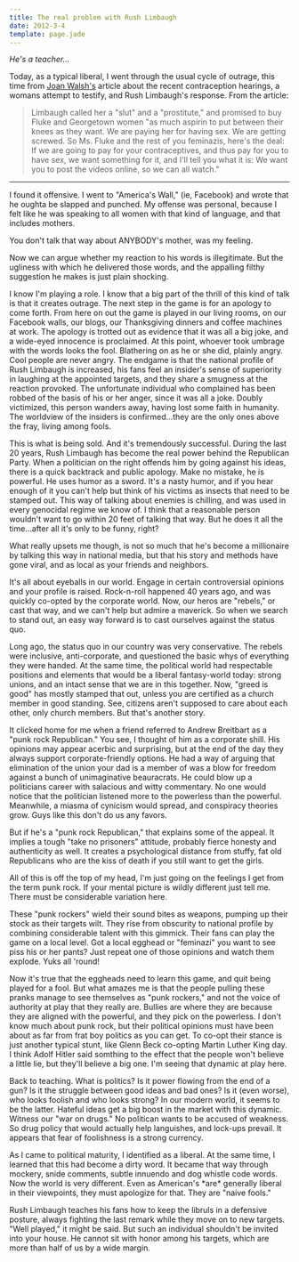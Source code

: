 ```yaml
---
title: The real problem with Rush Limbaugh
date: 2012-3-4
template: page.jade
---
```


_He's a teacher..._
  
  
Today, as a typical liberal, I went through the usual cycle of outrage,
this time from [Joan Walsh's](http://www.salon.com/2012/03/02/hold_this_between_your_knees_rush_limbaugh/) article
about the recent contraception hearings, a womans attempt to testify, and
Rush Limbaugh's response. From the article:
  
  
  

>   
> Limbaugh called her a "slut" and a "prostitute," and promised to buy Fluke
> and Georgetown women "as much aspirin to put between their knees as they
> want. We are paying her for having sex. We are getting screwed. So Ms.
> Fluke and the rest of you feminazis, here's the deal: If we are going to
> pay for your contraceptives, and thus pay for you to have sex, we want
> something for it, and I'll tell you what it is: We want you to post the
> videos online, so we can all watch."

---  
  
I found it offensive. I went to "America's Wall," (ie, Facebook) and wrote
that he oughta be slapped and punched. My offense was personal, because
I felt like he was speaking to all women with that kind of language, and
that includes mothers.
  
  
You don't talk that way about ANYBODY's mother, was my feeling.
  
  
Now we can argue whether my reaction to his words is illegitimate. But
the ugliness with which he delivered those words, and the appalling filthy
suggestion he makes is just plain shocking.
  
  
I know I'm playing a role. I know that a big part of the thrill of this
kind of talk is that it creates outrage. The next step in the game is for
an apology to come forth. From here on out the game is played in our living
rooms, on our Facebook walls, our blogs, our Thanksgiving dinners and coffee
machines at work. The apology is trotted out as evidence that it was all
a big joke, and a wide-eyed innocence is proclaimed. At this point, whoever
took umbrage with the words looks the fool. Blathering on as he or she
did, plainly angry. Cool people are never angry. The endgame is that the
national profile of Rush Limbaugh is increased, his fans feel an insider's
sense of superiority in laughing at the appointed targets, and they share
a smugness at the reaction provoked. The unfortunate individual who complained
has been robbed of the basis of his or her anger, since it was all a joke.
Doubly victimized, this person wanders away, having lost some faith in
humanity. The worldview of the insiders is confirmed...they are the only
ones above the fray, living among fools.
  
  
This is what is being sold. And it's tremendously successful. During the
last 20 years, Rush Limbaugh has become the real power behind the Republican
Party. When a politician on the right offends him by going against his
ideas, there is a quick backtrack and public apology. Make no mistake,
he is powerful. He uses humor as a sword. It's a nasty humor, and if you
hear enough of it you can't help but think of his victims as insects that
need to be stamped out. This way of talking about enemies is chilling,
and was used in every genocidal regime we know of. I think that a reasonable
person wouldn't want to go within 20 feet of talking that way. But he does
it all the time...after all it's only to be funny, right?
  
  
What really upsets me though, is not so much that he's become a millionaire
by talking this way in national media, but that his story and methods have
gone viral, and as local as your friends and neighbors.
  
  
It's all about eyeballs in our world. Engage in certain controversial
opinions and your profile is raised. Rock-n-roll happened 40 years ago,
and was quickly co-opted by the corporate world. Now, our heros are "rebels,"
or cast that way, and we can't help but admire a maverick. So when we search
to stand out, an easy way forward is to cast ourselves against the status
quo.
  
  
Long ago, the status quo in our country was very conservative. The rebels
were inclusive, anti-corporate, and questioned the basic whys of everything
they were handed. At the same time, the political world had respectable
positions and elements that would be a liberal fantasy-world today: strong
unions, and an intact sense that we are in this together. Now, "greed is
good" has mostly stamped that out, unless you are certified as a church
member in good standing. See, citizens aren't supposed to care about each
other, only church members. But that's another story.
  
  
It clicked home for me when a friend referred to Andrew Breitbart as a
"punk rock Republican." You see, I thought of him as a corporate shill.
His opinions may appear acerbic and surprising, but at the end of the day
they always support corporate-friendly options. He had a way of arguing
that elimination of the union your dad is a member of was a blow for freedom
against a bunch of unimaginative beauracrats. He could blow up a politicians
career with salacious and witty commentary. No one would notice that the
politician listened more to the powerless than the powerful. Meanwhile,
a miasma of cynicism would spread, and conspiracy theories grow. Guys like
this don't do us any favors.
  
  
But if he's a "punk rock Republican," that explains some of the appeal.
It implies a tough "take no prisoners" attitude, probably fierce honesty
and authenticity as well. It creates a psychological distance from stuffy,
fat old Republicans who are the kiss of death if you still want to get
the girls.
  
  
All of this is off the top of my head, I'm just going on the feelings
I get from the term punk rock. If your mental picture is wildly different
just tell me. There must be considerable variation here.
  
  
These "punk rockers" wield their sound bites as weapons, pumping up their
stock as their targets wilt. They rise from obscurity to national profile
by combining considerable talent with this gimmick. Their fans can play
the game on a local level. Got a local egghead or "feminazi" you want to
see piss his or her pants? Just repeat one of those opinions and watch
them explode. Yuks all 'round!
  
  
Now it's true that the eggheads need to learn this game, and quit being
played for a fool. But what amazes me is that the people pulling these
pranks manage to see themselves as "punk rockers," and not the voice of
authority at play that they really are. Bullies are where they are because
they are aligned with the powerful, and they pick on the powerless. I don't
know much about punk rock, but their political opinions must have been
about as far from frat boy politics as you can get. To co-opt their stance
is just another typical stunt, like Glenn Beck co-opting Martin Luther
King day. I think Adolf Hitler said somthing to the effect that the people
won't believe a little lie, but they'll believe a big one. I'm seeing that
dynamic at play here.
  
  
Back to teaching. What is politics? Is it power flowing from the end of
a gun? Is it the struggle between good ideas and bad ones? Is it (even
worse), who looks foolish and who looks strong? In our modern world, it
seems to be the latter. Hateful ideas get a big boost in the market with
this dynamic. Witness our "war on drugs." No politican wants to be accused
of weakness. So drug policy that would actually help languishes, and lock-ups
prevail. It appears that fear of foolishness is a strong currency.
  
  
As I came to political maturity, I identified as a liberal. At the same
time, I learned that this had become a dirty word. It became that way through
mockery, snide comments, subtle innuendo and dog whistle code words. Now
the world is very different. Even as American's \*are\* generally liberal
in their viewpoints, they must apologize for that. They are "naive fools."
  
  
Rush Limbaugh teaches his fans how to keep the libruls in a defensive
posture, always fighting the last remark while they move on to new targets.
"Well played," it might be said. But such an individual shouldn't be invited
into your house. He cannot sit with honor among his targets, which are
more than half of us by a wide margin.
